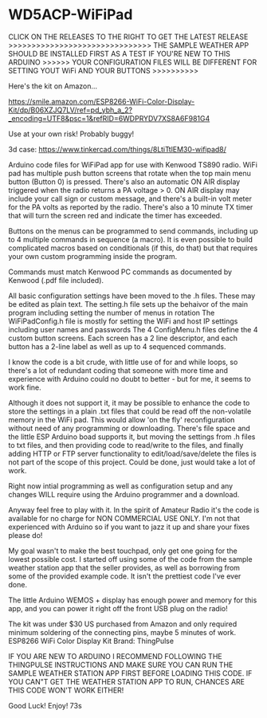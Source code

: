 # WD5ACP-WiFiPad
>>>>>>>>>>>>>>>>>>>>>>>>>>>>>>>>>>>>>>>>>>>>>>>>>>>>>>>>>>>>>>>>>>>>>>>>>>>>>>>>>>>>>>>>>>>

CLICK ON THE RELEASES TO THE RIGHT TO GET THE LATEST RELEASE >>>>>>>>>>>>>>>>>>>>>>>>>>>>>>>
THE SAMPLE WEATHER APP SHOULD BE INSTALLED FIRST AS A TEST IF YOU'RE NEW TO THIS ARDUINO >>>>>>
YOUR CONFIGURATION FILES WILL BE DIFFERENT FOR SETTING YOUT WiFi AND YOUR BUTTONS >>>>>>>>>> 

Here's the kit on Amazon...

https://smile.amazon.com/ESP8266-WiFi-Color-Display-Kit/dp/B06XZJQ7LV/ref=pd_ybh_a_2?_encoding=UTF8&psc=1&refRID=6WDPRYDV7XS8A6F981G4

Use at your own risk! Probably buggy!

3d case: https://www.tinkercad.com/things/8LtiTtlEM30-wifipad8/

Arduino code files for WiFiPad app for use with Kenwood TS890 radio. WiFi pad has multiple push button screens that rotate
when the top main menu button (Button 0) is pressed. There's also an automatic ON AIR display triggered when the radio returns a PA voltage > 0.
 ON AIR display may include your call sign or custom message, and there's a built-in volt meter for the PA volts as reported by the radio. There's also a
10 minute TX timer that will turn the screen red and indicate the timer has exceeded.

Buttons on the menus can be programmed to send commands, including up to 4  multiple commands in sequence (a macro). 
It is even possible to build complicated macros based on conditionals (if this, do that) but that requires your own custom programming inside the program.

Commands must match Kenwood PC commands as documented by Kenwood (.pdf file included).

All basic configuration settings have been moved to the .h files. These may be edited as plain text. 
The setting.h file sets up the behaivor of the main program including setting the number of menus in rotation
The WiFiPadConfig.h file is mostly for setting the WiFi and host IP settings including user names and passwords
The 4 ConfigMenu.h files define the 4 custom button screens. Each screen has a 2 line descriptor, and each button
has a 2-line label as well as up to 4 sequenced commands.

I know the code is a bit crude, with little use of for and while loops, so there's a lot of redundant coding that someone with more 
time and experience with Arduino could no doubt to better - but for me, it seems to work fine.

Although it does not support it, it may be possible to enhance the code to store the settings in a plain .txt files that could be
read off the non-volatile memory in the WiFi pad. This would allow 'on the fly' reconfiguration without need of any programming or downloading.
There's file space and the little ESP Arduino boad supports it, but moving the settings from .h files to txt files, and then
providing code to read/write to the files, and finally adding HTTP or FTP server functionality to edit/load/save/delete the files is not 
part of the scope of this project. Could be done, just would take a lot of work.

Right now intial programming as well as configuration setup and any changes WILL require using the Arduino programmer and a download.

Anyway feel free to play with it. In the spirit of Amateur Radio it's the code is available for no charge for NON COMMERCIAL USE ONLY. 
I'm not that experienced with Arduino so if you want to jazz it up and share your fixes please do! 

My goal wasn't to make the best touchpad, only get one going for the lowest possible cost. 
I started off using some of the code from the sample weather station app that the seller provides, as well as borrowing from some of the provided
example code. It isn't the prettiest code I've ever done.

The little Arduino WEMOS + display has enough power and memory for this app, and you can power it right off the front USB plug on the radio!

The kit was under $30 US purchased from Amazon and only required minimum soldering of the connecting pins, maybe 5 minutes of work.
ESP8266 WiFi Color Display Kit
Brand: ThingPulse


IF YOU ARE NEW TO ARDUINO I RECOMMEND FOLLOWING THE THINGPULSE INSTRUCTIONS AND MAKE SURE YOU CAN RUN THE SAMPLE WEATHER STATION APP FIRST BEFORE
LOADING THIS CODE. IF YOU CAN"T GET THE WEATHER STATION APP TO RUN, CHANCES ARE THIS CODE WON'T WORK EITHER!

Good Luck! Enjoy! 73s
